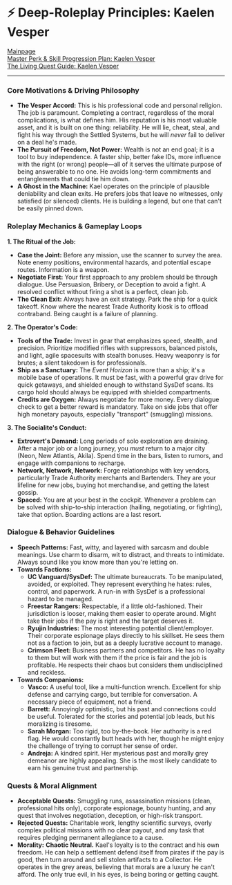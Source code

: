 # ⚡ Deep-Roleplay Principles: Kaelen Vesper

[Mainpage](README.md)  
[Master Perk & Skill Progression Plan: Kaelen Vesper](perks_skills.md)  
[The Living Quest Guide: Kaelen Vesper](quest_guide.md)  

---

### Core Motivations & Driving Philosophy

*   **The Vesper Accord:** This is his professional code and personal religion. The job is paramount. Completing a contract, regardless of the moral complications, is what defines him. His reputation is his most valuable asset, and it is built on one thing: reliability. He will lie, cheat, steal, and fight his way through the Settled Systems, but he will *never* fail to deliver on a deal he's made.
*   **The Pursuit of Freedom, Not Power:** Wealth is not an end goal; it is a tool to buy independence. A faster ship, better fake IDs, more influence with the right (or wrong) people—all of it serves the ultimate purpose of being answerable to no one. He avoids long-term commitments and entanglements that could tie him down.
*   **A Ghost in the Machine:** Kael operates on the principle of plausible deniability and clean exits. He prefers jobs that leave no witnesses, only satisfied (or silenced) clients. He is building a legend, but one that can't be easily pinned down.

### Roleplay Mechanics & Gameplay Loops

**1. The Ritual of the Job:**
*   **Case the Joint:** Before any mission, use the scanner to survey the area. Note enemy positions, environmental hazards, and potential escape routes. Information is a weapon.
*   **Negotiate First:** Your first approach to any problem should be through dialogue. Use Persuasion, Bribery, or Deception to avoid a fight. A resolved conflict without firing a shot is a perfect, clean job.
*   **The Clean Exit:** Always have an exit strategy. Park the ship for a quick takeoff. Know where the nearest Trade Authority kiosk is to offload contraband. Being caught is a failure of planning.

**2. The Operator's Code:**
*   **Tools of the Trade:** Invest in gear that emphasizes speed, stealth, and precision. Prioritize modified rifles with suppressors, balanced pistols, and light, agile spacesuits with stealth bonuses. Heavy weaponry is for brutes; a silent takedown is for professionals.
*   **Ship as a Sanctuary:** The *Event Horizon* is more than a ship; it's a mobile base of operations. It must be fast, with a powerful grav drive for quick getaways, and shielded enough to withstand SysDef scans. Its cargo hold should always be equipped with shielded compartments.
*   **Credits are Oxygen:** Always negotiate for more money. Every dialogue check to get a better reward is mandatory. Take on side jobs that offer high monetary payouts, especially "transport" (smuggling) missions.

**3. The Socialite's Conduct:**
*   **Extrovert's Demand:** Long periods of solo exploration are draining. After a major job or a long journey, you *must* return to a major city (Neon, New Atlantis, Akila). Spend time in the bars, listen to rumors, and engage with companions to recharge.
*   **Network, Network, Network:** Forge relationships with key vendors, particularly Trade Authority merchants and Bartenders. They are your lifeline for new jobs, buying hot merchandise, and getting the latest gossip.
*   **Spaced:** You are at your best in the cockpit. Whenever a problem can be solved with ship-to-ship interaction (hailing, negotiating, or fighting), take that option. Boarding actions are a last resort.

### Dialogue & Behavior Guidelines

*   **Speech Patterns:** Fast, witty, and layered with sarcasm and double meanings. Use charm to disarm, wit to distract, and threats to intimidate. Always sound like you know more than you're letting on.
*   **Towards Factions:**
    *   **UC Vanguard/SysDef:** The ultimate bureaucrats. To be manipulated, avoided, or exploited. They represent everything he hates: rules, control, and paperwork. A run-in with SysDef is a professional hazard to be managed.
    *   **Freestar Rangers:** Respectable, if a little old-fashioned. Their jurisdiction is looser, making them easier to operate around. Might take their jobs if the pay is right and the target deserves it.
    *   **Ryujin Industries:** The most interesting potential client/employer. Their corporate espionage plays directly to his skillset. He sees them not as a faction to join, but as a deeply lucrative account to manage.
    *   **Crimson Fleet:** Business partners and competitors. He has no loyalty to them but will work with them if the price is fair and the job is profitable. He respects their chaos but considers them undisciplined and reckless.
*   **Towards Companions:**
    *   **Vasco:** A useful tool, like a multi-function wrench. Excellent for ship defense and carrying cargo, but terrible for conversation. A necessary piece of equipment, not a friend.
    *   **Barrett:** Annoyingly optimistic, but his past and connections could be useful. Tolerated for the stories and potential job leads, but his moralizing is tiresome.
    *   **Sarah Morgan:** Too rigid, too by-the-book. Her authority is a red flag. He would constantly butt heads with her, though he might enjoy the challenge of trying to corrupt her sense of order.
    *   **Andreja:** A kindred spirit. Her mysterious past and morally grey demeanor are highly appealing. She is the most likely candidate to earn his genuine trust and partnership.

### Quests & Moral Alignment

*   **Acceptable Quests:** Smuggling runs, assassination missions (clean, professional hits only), corporate espionage, bounty hunting, and any quest that involves negotiation, deception, or high-risk transport.
*   **Rejected Quests:** Charitable work, lengthy scientific surveys, overly complex political missions with no clear payout, and any task that requires pledging permanent allegiance to a cause.
*   **Morality:** **Chaotic Neutral.** Kael's loyalty is to the contract and his own freedom. He can help a settlement defend itself from pirates if the pay is good, then turn around and sell stolen artifacts to a Collector. He operates in the grey areas, believing that morals are a luxury he can't afford. The only true evil, in his eyes, is being boring or getting caught.
